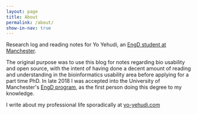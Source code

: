 ```yaml
---
layout: page
title: About
permalink: /about/
show-in-nav: true
---
```


Research log and reading notes for Yo Yehudi, an [EngD student at Manchester](https://www.research.manchester.ac.uk/portal/yochannah.yehudi-postgrad.html).

The original purpose was to use this blog for notes regarding bio usability and open source, with the intent of having done a decent amount of reading and understanding in the bioinformatics usability area before applying for a part time PhD. In late 2018 I was accepted into the University of Manchester's [EngD program](https://www.manchester.ac.uk/study/postgraduate-research/programmes/list/11760/engd-software-systems-engineering/), as the first person doing this degree to my knowledge.

I write about my professional life sporadically at [yo-yehudi.com](http://yo-yehudi.com)
